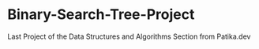 # Binary-Search-Tree-Project
Last Project of the Data Structures and Algorithms Section from Patika.dev
